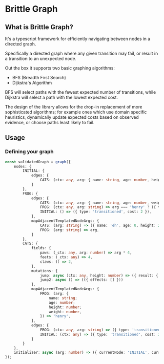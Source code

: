 # Brittle Graph

## What is Brittle Graph?

It's a typescript framework for efficiently navigating between nodes in a directed graph. 

Specifically a directed graph where any given transition may fail, or result in a
transition to an unexpected node. 

Out the box it supports two basic graphing algorithms:
 - BFS (Breadth First Search)
 - Dijkstra's Algorithm

BFS will select paths with the fewest expected number of transitions,
while Dijkstra will select a path with the lowest expected cost.

The design of the library allows for the drop-in replacement of more 
sophisticated algorithms; for example ones which use domain specific heuristics, 
dynamically update expected costs based on observed evidence, or choose paths 
least likely to fail.

## Usage
### Defining your graph

```typescript
const validatedGraph = graph({
    nodes: {
        INITIAL: {
            edges: {
                CATS: (ctx: any, arg: { name: string, age: number, height: number }) => ({ type: 'transitioned', cost: 2 })
            }
        },
        FROG: {
            edges: {
                CATS: (ctx: any, arg: { name: string, age: number, weight: number }) => ({ type: 'transitioned', cost: 2 }),
                FROG: (ctx: any, arg: string) => arg === 'henry' ? ({ type: 'transitioned', cost: 30 }) : ({ type: 'transitioned', cost: 1 }),
                INITIAL: () => ({ type: 'transitioned', cost: 2 }),
            },
            mapAdjacentTemplatedNodeArgs: {
                CATS: (arg: string) => ({ name: 'eh', age: 0, height: 23, weight: 24 }),
                FROG: (arg: string) => arg,
            }
        },
        CATS: {
            fields: {
                paws: (_ctx: any, arg: number) => arg * 4,
                feets: (_ctx: any) => 4,
                claws: () => 2,
            },
            mutations: {
                jump: async (ctx: any, height: number) => ({ result: { value: 'six' }, effects: [{ type: 'transitioned', to: 'FROG' }] }),
                jump2: async () => (({ effects: [] }))
            },
            mapAdjacentTemplatedNodeArgs: {
                FROG: (arg: {
                    name: string;
                    age: number;
                    height: number;
                    weight: number,
                }) => 'henry',
            },
            edges: {
                FROG: (ctx: any, arg: string) => ({ type: 'transitioned', cost: 4 }),
                INITIAL: (ctx: any) => ({ type: 'transitioned', cost: 3 })
            }
        }
    },
    initializer: async (arg: number) => ({ currentNode: 'INITIAL', currentState: { count: 0 } }),
});
```